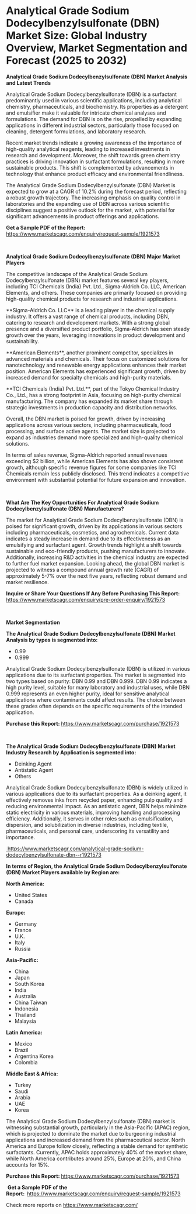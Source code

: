 <p><h1>Analytical Grade Sodium Dodecylbenzylsulfonate (DBN) Market Size: Global Industry Overview, Market Segmentation and Forecast (2025 to 2032)</h1></p><p><strong>Analytical Grade Sodium Dodecylbenzylsulfonate (DBN) Market Analysis and Latest Trends</strong></p>
<p><p>Analytical Grade Sodium Dodecylbenzylsulfonate (DBN) is a surfactant predominantly used in various scientific applications, including analytical chemistry, pharmaceuticals, and biochemistry. Its properties as a detergent and emulsifier make it valuable for intricate chemical analyses and formulations. The demand for DBN is on the rise, propelled by expanding applications in different industrial sectors, particularly those focused on cleaning, detergent formulations, and laboratory research.</p><p>Recent market trends indicate a growing awareness of the importance of high-quality analytical reagents, leading to increased investments in research and development. Moreover, the shift towards green chemistry practices is driving innovation in surfactant formulations, resulting in more sustainable products. This shift is complemented by advancements in technology that enhance product efficacy and environmental friendliness.</p><p>The Analytical Grade Sodium Dodecylbenzylsulfonate (DBN) Market is expected to grow at a CAGR of 10.2% during the forecast period, reflecting a robust growth trajectory. The increasing emphasis on quality control in laboratories and the expanding use of DBN across various scientific disciplines suggest a positive outlook for the market, with potential for significant advancements in product offerings and applications.</p></p>
<p><strong>Get a Sample PDF of the Report:&nbsp;</strong> <a href="https://www.marketscagr.com/enquiry/request-sample/1921573?utm_campaign=1902&utm_medium=2&utm_source=Github&utm_content=ia&utm_term=04022025&utm_id=analytical-grade-sodium-dodecylbenzylsulfonate-dbn">https://www.marketscagr.com/enquiry/request-sample/1921573</a></p>
<p>&nbsp;</p>
<p><strong>Analytical Grade Sodium Dodecylbenzylsulfonate (DBN) Major Market Players</strong></p>
<p><p>The competitive landscape of the Analytical Grade Sodium Dodecylbenzylsulfonate (DBN) market features several key players, including TCI Chemicals (India) Pvt. Ltd., Sigma-Aldrich Co. LLC, American Elements, and others. These companies are primarily focused on providing high-quality chemical products for research and industrial applications.</p><p>**Sigma-Aldrich Co. LLC** is a leading player in the chemical supply industry. It offers a vast range of chemical products, including DBN, catering to research and development markets. With a strong global presence and a diversified product portfolio, Sigma-Aldrich has seen steady growth over the years, leveraging innovations in product development and sustainability.</p><p>**American Elements**, another prominent competitor, specializes in advanced materials and chemicals. Their focus on customized solutions for nanotechnology and renewable energy applications enhances their market position. American Elements has experienced significant growth, driven by increased demand for specialty chemicals and high-purity materials.</p><p>**TCI Chemicals (India) Pvt. Ltd.**, part of the Tokyo Chemical Industry Co., Ltd., has a strong footprint in Asia, focusing on high-purity chemical manufacturing. The company has expanded its market share through strategic investments in production capacity and distribution networks.</p><p>Overall, the DBN market is poised for growth, driven by increasing applications across various sectors, including pharmaceuticals, food processing, and surface active agents. The market size is projected to expand as industries demand more specialized and high-quality chemical solutions.</p><p>In terms of sales revenue, Sigma-Aldrich reported annual revenues exceeding $2 billion, while American Elements has also shown consistent growth, although specific revenue figures for some companies like TCI Chemicals remain less publicly disclosed. This trend indicates a competitive environment with substantial potential for future expansion and innovation.</p></p>
<p>&nbsp;</p>
<p><strong>What Are The Key Opportunities For Analytical Grade Sodium Dodecylbenzylsulfonate (DBN) Manufacturers?</strong></p>
<p><p>The market for Analytical Grade Sodium Dodecylbenzylsulfonate (DBN) is poised for significant growth, driven by its applications in various sectors including pharmaceuticals, cosmetics, and agrochemicals. Current data indicates a steady increase in demand due to its effectiveness as an emulsifying and surfactant agent. Growth trends highlight a shift towards sustainable and eco-friendly products, pushing manufacturers to innovate. Additionally, increasing R&D activities in the chemical industry are expected to further fuel market expansion. Looking ahead, the global DBN market is projected to witness a compound annual growth rate (CAGR) of approximately 5-7% over the next five years, reflecting robust demand and market resilience.</p></p>
<p><strong>Inquire or Share Your Questions If Any Before Purchasing This Report:</strong> <a href="https://www.marketscagr.com/enquiry/pre-order-enquiry/1921573?utm_campaign=1902&utm_medium=2&utm_source=Github&utm_content=ia&utm_term=04022025&utm_id=analytical-grade-sodium-dodecylbenzylsulfonate-dbn">https://www.marketscagr.com/enquiry/pre-order-enquiry/1921573</a></p>
<p>&nbsp;</p>
<p><strong>Market Segmentation</strong></p>
<p><strong>The Analytical Grade Sodium Dodecylbenzylsulfonate (DBN) Market Analysis by types is segmented into:</strong></p>
<p><ul><li>0.99</li><li>0.999</li></ul></p>
<p><p>Analytical Grade Sodium Dodecylbenzylsulfonate (DBN) is utilized in various applications due to its surfactant properties. The market is segmented into two types based on purity: DBN 0.99 and DBN 0.999. DBN 0.99 indicates a high purity level, suitable for many laboratory and industrial uses, while DBN 0.999 represents an even higher purity, ideal for sensitive analytical applications where contaminants could affect results. The choice between these grades often depends on the specific requirements of the intended application.</p></p>
<p><strong>Purchase this Report:&nbsp;</strong><a href="https://www.marketscagr.com/purchase/1921573?utm_campaign=1902&utm_medium=2&utm_source=Github&utm_content=ia&utm_term=04022025&utm_id=analytical-grade-sodium-dodecylbenzylsulfonate-dbn">https://www.marketscagr.com/purchase/1921573</a></p>
<p>&nbsp;</p>
<p><strong>The Analytical Grade Sodium Dodecylbenzylsulfonate (DBN) Market Industry Research by Application is segmented into:</strong></p>
<p><ul><li>Deinking Agent</li><li>Antistatic Agent</li><li>Others</li></ul></p>
<p><p>Analytical Grade Sodium Dodecylbenzylsulfonate (DBN) is widely utilized in various applications due to its surfactant properties. As a deinking agent, it effectively removes inks from recycled paper, enhancing pulp quality and reducing environmental impact. As an antistatic agent, DBN helps minimize static electricity in various materials, improving handling and processing efficiency. Additionally, it serves in other roles such as emulsification, dispersion, and solubilization in diverse industries, including textile, pharmaceuticals, and personal care, underscoring its versatility and importance.</p></p>
<p><a href="https://www.marketscagr.com/analytical-grade-sodium-dodecylbenzylsulfonate-dbn--r1921573?utm_campaign=1902&utm_medium=2&utm_source=Github&utm_content=ia&utm_term=04022025&utm_id=analytical-grade-sodium-dodecylbenzylsulfonate-dbn">&nbsp;https://www.marketscagr.com/analytical-grade-sodium-dodecylbenzylsulfonate-dbn--r1921573</a></p>
<p><strong>In terms of Region, the Analytical Grade Sodium Dodecylbenzylsulfonate (DBN) Market Players available by Region are:</strong></p>
<p>
    <p> <strong> North America: </strong>
        <ul>
            <li>United States</li>
            <li>Canada</li>
        </ul>
        </p> 
    <p> <strong> Europe: </strong>
        <ul>
            <li>Germany</li>
            <li>France</li>
            <li>U.K.</li>
            <li>Italy</li>
            <li>Russia</li>
        </ul>
        </p> 
    <p> <strong> Asia-Pacific: </strong>
        <ul>
            <li>China</li>
            <li>Japan</li>
            <li>South Korea</li>
            <li>India</li>
            <li>Australia</li>
            <li>China Taiwan</li>
            <li>Indonesia</li>
            <li>Thailand</li>
            <li>Malaysia</li>
        </ul>
        </p> 
    <p> <strong> Latin America: </strong>
        <ul>
            <li>Mexico</li>
            <li>Brazil</li>
            <li>Argentina Korea</li>
            <li>Colombia</li>
        </ul>
        </p> 
    <p> <strong> Middle East & Africa: </strong>
        <ul>
            <li>Turkey</li>
            <li>Saudi</li>
            <li>Arabia</li>
            <li>UAE</li>
            <li>Korea</li>
        </ul>
    </p>
    </p>
<p><p>The Analytical Grade Sodium Dodecylbenzylsulfonate (DBN) market is witnessing substantial growth, particularly in the Asia-Pacific (APAC) region, which is projected to dominate the market due to burgeoning industrial applications and increased demand from the pharmaceutical sector. North America and Europe follow closely, reflecting a stable demand for synthetic surfactants. Currently, APAC holds approximately 40% of the market share, while North America contributes around 25%, Europe at 20%, and China accounts for 15%.</p></p>
<p><strong>Purchase this Report: </strong><a href="https://www.marketscagr.com/purchase/1921573?utm_campaign=1902&utm_medium=2&utm_source=Github&utm_content=ia&utm_term=04022025&utm_id=analytical-grade-sodium-dodecylbenzylsulfonate-dbn">https://www.marketscagr.com/purchase/1921573</a></p>
<p>&nbsp;<strong>Get a Sample PDF of the Report:&nbsp;&nbsp;</strong><a href="https://www.marketscagr.com/enquiry/request-sample/1921573?utm_campaign=1902&utm_medium=2&utm_source=Github&utm_content=ia&utm_term=04022025&utm_id=analytical-grade-sodium-dodecylbenzylsulfonate-dbn">https://www.marketscagr.com/enquiry/request-sample/1921573</a></p>
<p><strong></strong></p>
<p>Check more reports on <a href="https://www.marketscagr.com/?utm_campaign=1902&utm_medium=2&utm_source=Github&utm_content=ia&utm_term=04022025&utm_id=analytical-grade-sodium-dodecylbenzylsulfonate-dbn">https://www.marketscagr.com/</a></p>